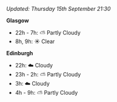 *Updated: Thursday 15th September 21:30*

**Glasgow**

* 22h - 7h: :partly_sunny: Partly Cloudy
* 8h, 9h: :sunny: Clear

**Edinburgh**

* 22h: :cloud: Cloudy
* 23h - 2h: :partly_sunny: Partly Cloudy
* 3h: :cloud: Cloudy
* 4h - 9h: :partly_sunny: Partly Cloudy
